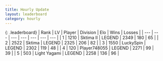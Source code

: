 ```yaml
---
title: Hourly Update
layout: leaderboard
category: hourly
---
```


{: .leaderboard}
| Rank | LV | Player | Division | Elo | Wins | Losses |
| --- | --- | --- | --- | --- | --- | --- |
| <span data-change="0">1</span> | 1210 | <span title="ID: 402846">Sktima II</span> | LEGEND | <span data-change="11">2349</span> | <span data-change="3">180</span> | <span data-change="0">65</span> |
| <span data-change="0">2</span> | 2522 | <span title="ID: 353063">Sktima</span> | LEGEND | <span data-change="0">2325</span> | <span data-change="0">206</span> | <span data-change="0">82</span> |
| <span data-change="0">3</span> | 1550 | <span title="ID: 498412">LuckySpin</span> | LEGEND | <span data-change="0">2302</span> | <span data-change="0">119</span> | <span data-change="0">48</span> |
| <span data-change="0">4</span> | 120 | <span title="ID: 748055">Player748055</span> | LEGEND | <span data-change="0">2271</span> | <span data-change="0">99</span> | <span data-change="0">39</span> |
| <span data-change="0">5</span> | 503 | <span title="ID: 488578">Light Yagami</span> | LEGEND | <span data-change="0">2258</span> | <span data-change="0">136</span> | <span data-change="0">96</span> |